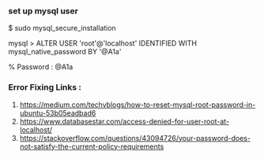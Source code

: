 ### set up mysql user
$ sudo mysql_secure_installation

mysql > ALTER USER 'root'@'localhost' IDENTIFIED WITH mysql_native_password BY '@A1a'


% Password : @A1a

### Error Fixing Links : 

1. https://medium.com/techvblogs/how-to-reset-mysql-root-password-in-ubuntu-53b05eadbad6
2. https://www.databasestar.com/access-denied-for-user-root-at-localhost/
3. https://stackoverflow.com/questions/43094726/your-password-does-not-satisfy-the-current-policy-requirements



